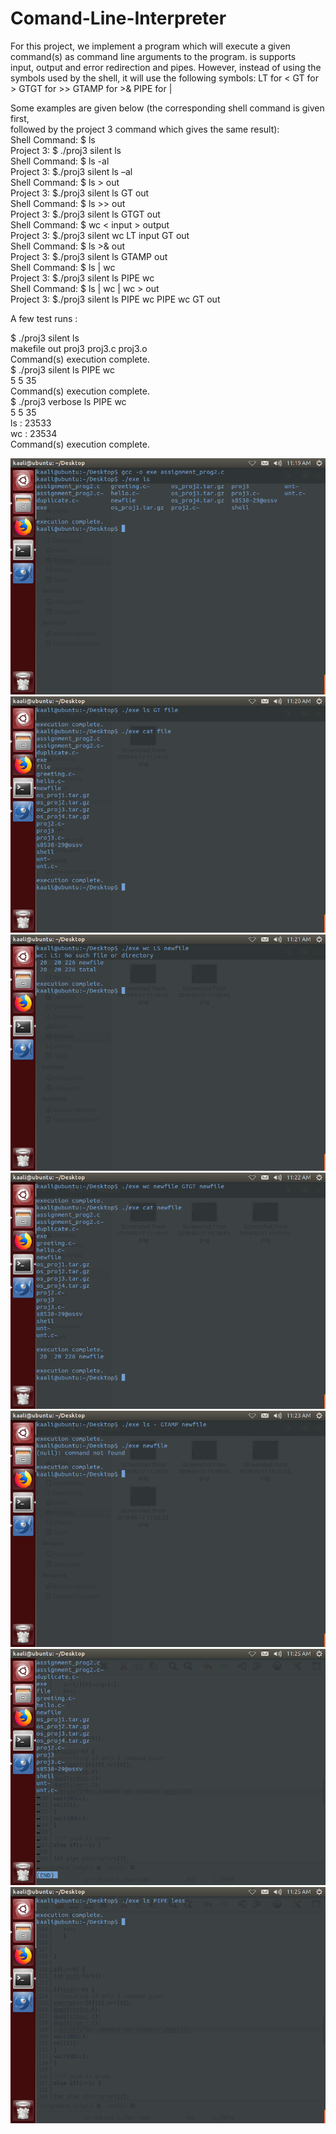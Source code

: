 # Comand-Line-Interpreter

For	this project,	we	implement	a	program	which	will	execute	a	given	
command(s)	as	command	line	arguments	to	the	program.	is	supports	
input,	output	and	error	redirection	and	pipes.	However,	instead	of	using	the	
symbols	used	by	the	shell,	it	will	use	the	following	symbols:
LT for <
GT for >
GTGT for >>
GTAMP for >&
PIPE for |

Some	examples	are	given	below (the	corresponding	shell	command	is	given	first,	
followed	by	the	project	3	command	which	gives the	same	result):<br />
Shell	Command:	 $	ls <br />
Project	3: $	./proj3	silent	ls<br />
Shell	Command: $	ls	-al<br />
Project	3: $./proj3	silent	ls	–al<br />
Shell	Command: $	ls	>	out<br />
Project	3: $./proj3	silent	ls	GT	out<br />
Shell	Command: $	ls	>>	out<br />
Project	3: $./proj3	silent	ls	GTGT	out<br />
Shell	Command: $	wc	<	input	>	output<br />
Project	3: $./proj3	silent	wc	LT	input	GT	out<br />
Shell Command: $	ls	>&	out<br />
Project	3: $./proj3	silent	ls	GTAMP	out<br />
Shell	Command: $	ls	|	wc<br />
Project	3: $./proj3	silent	ls	PIPE	wc<br />
Shell	Command: $	ls	|	wc	|	wc	>	out<br />
Project	3: $./proj3	silent	ls	PIPE	wc	PIPE	wc	GT	out	<br />

A	few	test	runs :

$		./proj3	silent	ls<br />
makefile		out		proj3		proj3.c		proj3.o<br />
Command(s)	execution	complete.<br />
$	./proj3	silent	ls	PIPE	wc<br />
					5							5						35<br />
Command(s)	execution	complete.<br />
$	./proj3	verbose	ls	PIPE	wc<br />
					5							5						35<br />
ls								:	23533<br />
wc								:	23534<br />
Command(s)	execution	complete.

![](screenshots/1.png)
![](screenshots/2.png)
![](screenshots/3.png)
![](screenshots/4.png)
![](screenshots/5.png)
![](screenshots/6.png)
![](screenshots/7.png)
